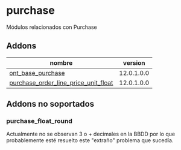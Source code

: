 purchase
=========
Módulos relacionados con Purchase


Addons
----------------
nombre | version
--- | ---
[ont_base_purchase](ont_base_purchase/) | 12.0.1.0.0
[purchase_order_line_price_unit_float](purchase_order_line_price_unit_float/) | 12.0.1.0.0

## Addons no soportados

### purchase_float_round
Actualmente no se observan 3 o + decimales en la BBDD por lo que probablemente esté resuelto este "extraño" problema que sucedía.
